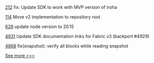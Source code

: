
[212](https://github.com/hyperledger/iroha-python/pull/212) fix: Update SDK to work with MVP version of iroha

[114](https://github.com/hyperledger/fabric-chaincode-go/pull/114) Move v2 implementation to repository root

[628](https://github.com/hyperledger/cello/pull/628) update node version to 20.15

[4931](https://github.com/hyperledger/fabric/pull/4931) Update SDK documentation links for Fabric v3 (backport #4929)

[4868](https://github.com/hyperledger/iroha/pull/4868) fix(snapshot): verify all blocks while reading snapshot


[See more >>>](https://start-here.hyperledger.org/pull-requests)
